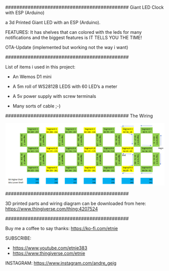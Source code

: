 ############################################
Giant LED Clock with ESP (Arduino) 

a 3d Printed Giant LED with an ESP (Arduino).

FEATURES:
It has shelves that can colored with the leds for many notifications
and the biggest features is IT TELLS YOU THE TIME!

OTA-Update (implemented but working not the way i want)

############################################

List of items i used in this project:

- An Wemos D1 mini

- A 5m roll of WS2812B LEDS with 60 LED’s a meter

- A 5v power supply with screw terminals

- Many sorts of cable ;-)

############################################
The Wiring

![Wiring](GiantLEDClock.jpg)

############################################

3D printed parts and wiring diagram can be downloaded from here: https://www.thingiverse.com/thing:4207524

############################################

Buy me a coffee to say thanks: https://ko-fi.com/etnie

SUBSCRIBE: 
- https://www.youtube.com/etnie383
- https://www.thingiverse.com/etnie

INSTAGRAM: https://www.instagram.com/andre_geig